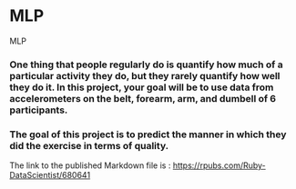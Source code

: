 # MLP
MLP
### One thing that people regularly do is quantify how much of a particular activity they do, but they rarely quantify how well they do it. In this project, your goal will be to use data from accelerometers on the belt, forearm, arm, and dumbell of 6 participants.
### The goal of this project is to predict the manner in which they did the exercise in terms of quality.
The link to the published Markdown file is : https://rpubs.com/Ruby-DataScientist/680641

